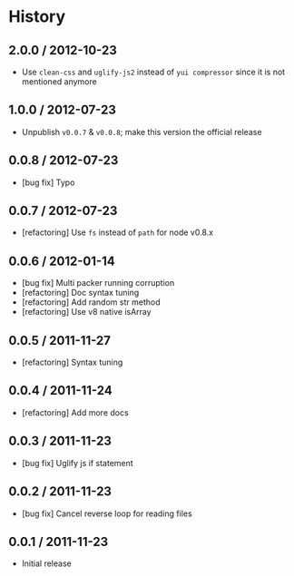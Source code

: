 # History

## 2.0.0 / 2012-10-23

- Use `clean-css` and `uglify-js2` instead of `yui compressor` since it is not mentioned anymore



## 1.0.0 / 2012-07-23

- Unpublish `v0.0.7` & `v0.0.8`; make this version the official release



## 0.0.8 / 2012-07-23

- [bug fix] Typo



## 0.0.7 / 2012-07-23

- [refactoring] Use `fs` instead of `path` for node v0.8.x



## 0.0.6 / 2012-01-14

- [bug fix] Multi packer running corruption
- [refactoring] Doc syntax tuning
- [refactoring] Add random str method
- [refactoring] Use v8 native isArray



## 0.0.5 / 2011-11-27

- [refactoring] Syntax tuning



## 0.0.4 / 2011-11-24

- [refactoring] Add more docs



## 0.0.3 / 2011-11-23

- [bug fix] Uglify js if statement



## 0.0.2 / 2011-11-23

- [bug fix] Cancel reverse loop for reading files



## 0.0.1 / 2011-11-23

- Initial release
